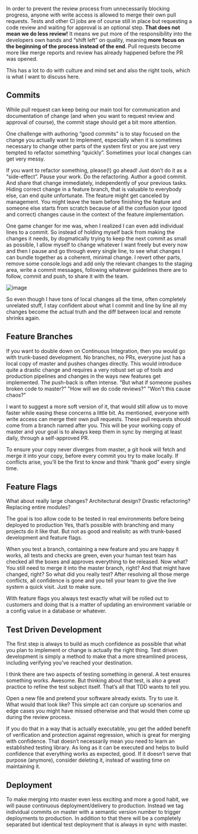 In order to prevent the review process from unnecessarily blocking progress, anyone with write access is allowed to merge their own pull requests. Tests and other CI jobs are of course still in place but requesting a code review and waiting for approval is an optional step. **That does not mean we do less review!** It means we put more of the responsibility into the developers own hands and “shift left” on quality, meaning **more focus on the beginning of the process instead of the end**. Pull requests become more like merge reports and review has already happened before the PR was opened.

This has a lot to do with culture and mind set and also the right tools, which is what I want to discuss here.

## Commits

While pull request can keep being our main tool for communication and documentation of change (and when you want to request review and approval of course), the commit stage should get a bit more attention.

One challenge with authoring “good commits” is to stay focused on the change you actually want to implement, especially when it is sometimes necessary to change other parts of the system first or you are just very tempted to refactor something “quickly”. Sometimes your local changes can get very messy.

If you want to refactor something, please(!) go ahead! Just don’t do it as a “side-effect”. Pause your work. Do the refactoring. Author a good commit. And share that change immediately, independently of your previous tasks. Hiding correct change in a feature branch, that is valuable to everybody else, can end quite unfortunate. The feature might get canceled by management. You might leave the team before finishing the feature and someone else starts from scratch because of all the confusion your (good and correct) changes cause in the context of the feature implementation.

One game changer for me was, when I realized I can even add individual lines to a commit. So instead of holding myself back from making the changes it needs, by dogmatically trying to keep the next commit as small as possible, I allow myself to change whatever I want freely but every now and then I pause and go through every single line, to see what changes I can bundle together as a coherent, minimal change. I revert other parts, remove some console.logs and add only the relevant changes to the staging area, write a commit messages, following whatever guidelines there are to follow, commit and push, to share it with the team.

![image](https://github.com/user-attachments/assets/9ac44707-cc03-4e48-940c-57e8d138c46a)

So even though I have tons of local changes all the time, often completely unrelated stuff, I stay confident about what I commit and line by line all my changes become the actual truth and the diff between local and remote shrinks again.

## Feature Branches

If you want to double down on Continuous Integration, then you would go with trunk-based development. No branches, no PRs, everyone just has a local copy of master and pushes changes directly. This would introduce quite a drastic change and requires a very robust set up of tools and production pipelines and changes in the ways new features get implemented. The push-back is often intense. "But what if someone pushes broken code to master?" "How will we do code reviews?" "Won't this cause chaos?"

I want to suggest a more soft version of it, that would still allow us to move faster while easing these concerns a little bit. As mentioned, everyone with write access can merge their own pull requests. These pull requests should come from a branch named after you. This will be your working copy of master and your goal is to always keep them in sync by merging at least daily, through a self-approved PR.

To ensure your copy never diverges from master, a git hook will fetch and merge it into your copy, before every commit you try to make locally. If conflicts arise, you’ll be the first to know and think “thank god” every single time.

## Feature Flags

What about really large changes? Architectural design? Drastic refactoring? Replacing entire modules?

The goal is too allow code to be tested in real environments before being deployed to production Yes, that’s possible with branching and many projects do it like that. But not as good and realisitc as with trunk-based development and feature flags.

When you test a branch, containing a new feature and you are happy it works, all tests and checks are green, even your human test team has checked all the boxes and approves everything to be released. Now what? You still need to merge it into the master branch, right? And that might have changed, right? So what did you really test? After resolving all those merge conflicts, all confidence is gone and you tell your team to give the live system a quick visit. Just to make sure.

With feature flags you always test exactly what will be rolled out to customers and doing that is a matter of updating an environment variable or a config value in a database or whatever.

## Test Driven Development

The first step is always to build as much confidence as possible that what you plan to implement or change is actually the right thing. Test driven development is simply a method to make that a more streamlined process, including verifying you’ve reached your destination.

I think there are two aspects of testing something in general. A test ensures something works. Awesome. But thinking about that test, is also a great practice to refine the test subject itself. That’s all that TDD wants to tell you.

Open a new file and pretend your software already exists. Try to use it. What would that look like? This simple act can conjure up scenarios and edge cases you might have missed otherwise and that would then come up during the review process.

If you do that in a way that is actually executable, you get the added benefit of verification and protection against regression, which is great for merging with confidence. That doesn’t necessarily mean you need to learn an established testing library. As long as it can be executed and helps to build confidence that everything works as expected, good. If it doesn’t serve that purpose (anymore), consider deleting it, instead of wasting time on maintaining it.

## Deployment

To make merging into master even less exciting and more a good habit, we will pause continuous deployment/delivery to production. Instead we tag individual commits on master with a semantic version number to trigger deployments to production. In addition to that there will be a completely separated but identical test deployment that is always in sync with master.
